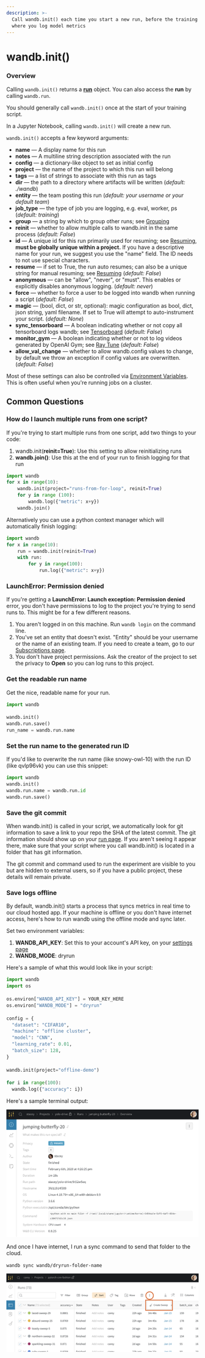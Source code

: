 ```yaml
---
description: >-
  Call wandb.init() each time you start a new run, before the training loop
  where you log model metrics
---
```


# wandb.init\(\)

### Overview

Calling `wandb.init()` returns a [**run**](reference/wandb_api.md#run) object. You can also access the **run** by calling `wandb.run`.

You should generally call `wandb.init()` once at the start of your training script.

In a Jupyter Notebook, calling `wandb.init()` will create a new run.

`wandb.init()` accepts a few keyword arguments:

* **name** — A display name for this run
* **notes** — A multiline string description associated with the run
* **config** — a dictionary-like object to set as initial config
* **project** — the name of the project to which this run will belong
* **tags** — a list of strings to associate with this run as tags
* **dir** — the path to a directory where artifacts will be written \(_default: ./wandb_\)
* **entity** — the team posting this run \(_default: your username or your default team_\)
* **job\_type** — the type of job you are logging, e.g. eval, worker, ps \(_default: training_\)
* **group** — a string by which to group other runs; see [Grouping](advanced/grouping.md)
* **reinit** — whether to allow multiple calls to wandb.init in the same process \(_default: False_\)
* **id** — A unique id for this run primarily used for resuming; see [Resuming](advanced/resuming.md), **must be globally unique within a project.** If you have a descriptive name for your run, we suggest you use the "name" field. The ID needs to not use special characters.
* **resume** — if set to True, the run auto resumes; can also be a unique string for manual resuming; see [Resuming](advanced/resuming.md) \(_default: False_\)
* **anonymous** — can be "allow", "never", or "must". This enables or explicitly disables anonymous logging. \(_default: never_\)
* **force** — whether to force a user to be logged into wandb when running a script \(_default: False_\)
* **magic** — \(bool, dict, or str, optional\): magic configuration as bool, dict, json string, yaml filename. If set to True will attempt to auto-instrument your script. \(_default: None_\)
* **sync\_tensorboard** — A boolean indicating whether or not copy all tensorboard logs wandb; see [Tensorboard](integrations/tensorboard.md) \(_default: False_\)
* **monitor\_gym** — A boolean indicating whether or not to log videos generated by OpenAI Gym; see [Ray Tune](integrations/ray-tune.md) \(_default: False_\)
* **allow\_val\_change** — whether to allow wandb.config values to change, by default we throw an exception if config values are overwritten. \(_default: False_\)

Most of these settings can also be controlled via [Environment Variables](advanced/environment-variables.md). This is often useful when you're running jobs on a cluster.

## Common Questions

### How do I launch multiple runs from one script?

If you're trying to start multiple runs from one script, add two things to your code:

1. wandb.init\(**reinit=True**\): Use this setting to allow reinitializing runs
2. **wandb.join\(\)**: Use this at the end of your run to finish logging for that run

```python
import wandb
for x in range(10):
    wandb.init(project="runs-from-for-loop", reinit=True)
    for y in range (100):
        wandb.log({"metric": x+y})
    wandb.join()
```

Alternatively you can use a python context manager which will automatically finish logging:

```python
import wandb
for x in range(10):
    run = wandb.init(reinit=True)
    with run:
        for y in range(100):
            run.log({"metric": x+y})
```

### LaunchError: Permission denied

If you're getting a **LaunchError: Launch exception: Permission denied** error, you don't have permissions to log to the project you're trying to send runs to. This might be for a few different reasons.

1. You aren't logged in on this machine. Run `wandb login` on the command line.
2. You've set an entity that doesn't exist. "Entity" should be your username or the name of an existing team. If you need to create a team, go to our [Subscriptions page](https://app.wandb.ai/billing).
3. You don't have project permissions. Ask the creator of the project to set the privacy to **Open** so you can log runs to this project.

### Get the readable run name

Get the nice, readable name for your run.

```python
import wandb

wandb.init()
wandb.run.save()
run_name = wandb.run.name
```

### Set the run name to the generated run ID

If you'd like to overwrite the run name \(like snowy-owl-10\) with the run ID \(like qvlp96vk\) you can use this snippet:

```python
import wandb
wandb.init()
wandb.run.name = wandb.run.id
wandb.run.save()
```

### Save the git commit

When wandb.init\(\) is called in your script, we automatically look for git information to save a link to your repo the SHA of the latest commit. The git information should show up on your [run page](../app/pages/run-page.md#overview-tab). If you aren't seeing it appear there, make sure that your script where you call wandb.init\(\) is located in a folder that has git information.

The git commit and command used to run the experiment are visible to you but are hidden to external users, so if you have a public project, these details will remain private.

### Save logs offline

By default, wandb.init\(\) starts a process that syncs metrics in real time to our cloud hosted app. If your machine is offline or you don't have internet access, here's how to run wandb using the offline mode and sync later.

Set two environment variables:

1. **WANDB\_API\_KEY**: Set this to your account's API key, on your [settings page](https://app.wandb.ai/settings)
2. **WANDB\_MODE**: dryrun

Here's a sample of what this would look like in your script:

```python
import wandb
import os

os.environ["WANDB_API_KEY"] = YOUR_KEY_HERE
os.environ["WANDB_MODE"] = "dryrun"

config = {
  "dataset": "CIFAR10",
  "machine": "offline cluster",
  "model": "CNN",
  "learning_rate": 0.01,
  "batch_size": 128,
}

wandb.init(project="offline-demo")

for i in range(100):
  wandb.log({"accuracy": i})
```

Here's a sample terminal output:

![](../.gitbook/assets/image%20%2869%29.png)

And once I have internet, I run a sync command to send that folder to the cloud.

`wandb sync wandb/dryrun-folder-name`

![](../.gitbook/assets/image%20%2832%29.png)



